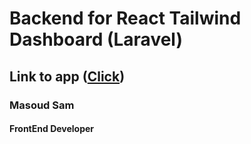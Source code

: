 # Backend for React Tailwind Dashboard (Laravel)

## Link to app ([Click](https://massam89.github.io/react-tailwind-dashboard))

### Masoud Sam
#### FrontEnd Developer